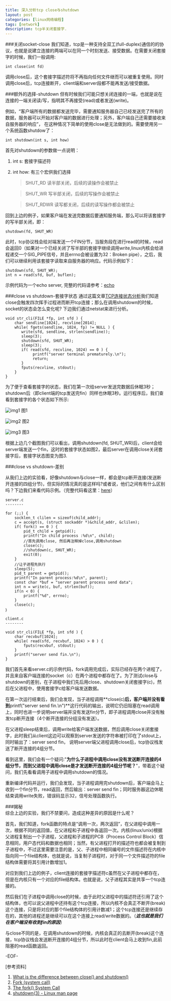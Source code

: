 ```yaml
---
title: 深入分析tcp close与shutdown
layout: post
categories: [linux网络编程]
tags: [network]
description: tcp半关闭套接字.
---
```


###关闭socket-close
我们知道，tcp是一种支持全双工(full-duplex)通信的的协议，也就是说建立连接的两端可以在同一个时刻发送、接受数据。在需要关闭套接字的时候，我们一般调用:  

	int close(int fd)  

调用close后，这个套接字描述符将不再指向任何文件继而可以被重复使用。同时调用close后，tcp连接断开，client端和server段都不能再发送/接受数据。  

###额外的选择-shutdown
但有时候我们可能只想关闭连接的一端，也就是说在连接的一端关闭读/写，指明其不再接受(read)或者发送(write)。  

例如，“客户端所有的数据都发送完毕，需要通知服务器自己已经发送完了所有的数据，服务器可以开始对客户端的数据进行处理；另外，客户端自己还需要接收来自服务器的响应”， 在这种情况下简单的使用close是无法做到的。需要使用另一个系统函数shutdow了：  
	
	int shutdown(int s, int how)  

首先对shutdown的参数做一点说明：  

1. int s: 套接字描述符  
2. int how: 有三个宏供我们选择  

	> SHUT_RD 读半部关闭，后续的读操作会被禁止
	    
	> SHUT_WR 写半部关闭，后续的写操作会被禁止
	  
	> SHUT_RDWR 读写都关闭，后续的读写操作都会被禁止  

回到上边的例子，如果客户端在发送完数据后要通知服务端，那么可以将该套接字的写半部关闭，即：  

	shutdown(fd, SHUT_WR)  

此时，tcp协议栈会给对端发送一个FIN分节，当服务段在进行read的时候，read会返回0（如果对一个已经关闭了写半部的套接字继续调用write,linux内核会给进程递交一个SIG_PIPE信号，并且errno会被设置为32：Broken pipe），之后，我们可以继续利用该套接字读取来自服务器的响应。代码示例如下：

	shutdown(sfd, SHUT_WR);
	int n = read(sfd, buf, buflen);  

示例代码为一个echo server, 完整的代码请参考：[echo](https://github.com/yuxingfirst/snipper/tree/master/echo)  

###close vs shutdown-套接字状态
通过这篇文章[TCP连接状态分析](http://yuxingfirst.github.io/posts/TCP-conn-status-analysis.html)我们知道close会触发四次挥手过程进而断开tcp连接；那么在调用shutdown的时候，socket的状态会怎么变化呢? 下边我们通过netstat来进行分析。

    void str_cli(FILE *fp, int sfd ) {
        char sendline[1024], recvline[2014];
        while( fgets(sendline, 1024, fp) != NULL ) {
           write(sfd, sendline, strlen(sendline)); 
           sleep(3);
           shutdown(sfd, SHUT_WR);
           sleep(3);
           if( read(sfd, recvline, 1024) == 0 ) {
                printf("server terminal prematurely.\n"); 
                return;
           }
           fputs(recvline, stdout);
        }
    }  

为了便于查看套接字的状态，我们在第一次给server发送完数据后休眠3秒；shutdown后（即client端的tcp发送完fin）同样也休眠3秒。运行程序后，我们查看到套接字的各个状态如下所示:

![img1](https://raw.github.com/yuxingfirst/blog/gh-pages/_images/linux-network-program/half-close-1.png)
图1

![img2](https://raw.github.com/yuxingfirst/blog/gh-pages/_images/linux-network-program/half-close-2.png)
图2

![img3](https://raw.github.com/yuxingfirst/blog/gh-pages/_images/linux-network-program/half-close-3.png)
图3

根据上边几个截图我们可以看出，调用shutdown(fd, SHUT_WR)后，client会给server端发送一个fin，这时的套接字状态如图2，最后server在调用close关闭套接字后，套接字状态图变为图3.

###close vs shutdown-差别

从我们上边的实验看，好像shutdown与close一样，都会是tcp断开连接(发送断开连接的四组分节)，但实际的情况真的是这样吗?或者说，他们之间有有什么区别吗？下边我们来看代码示例。（完整代码看这里：[here](https://github.com/yuxingfirst/snipper/tree/master/dbcs)）  

	server.c
	--------
	
	for (;;) {
        socklen_t clilen = sizeof(child_addr);
        c = accept(s, (struct sockaddr *)&child_addr, &clilen);
	 	if( fork() == 0 ) {
			pid_t child = getpid();
			printf("In child process :%d\n", child);
			//首先调用close, 然后再注释掉close,调用shutdown
			close(c); 
	        //shutdown(c, SHUT_WR);
	        exit(0);
	    }
		//让子进程先执行
	    sleep(5);
		pid_t parent = getpid();
		printf("In parent process:%d\n", parent);
		const char *buf = "server parent process send data";
		int n = write(c, buf, strlen(buf));
		if(n < 0) {
			printf("%d", errno);
		}
		close(c);
	｝  

	client.c
	--------

	void str_cli(FILE *fp, int sfd ) {
	    char recvbuf[1024];	
	    while( read(sfd, recvbuf, 1024) > 0 ) {
	        fputs(recvbuf, stdout);
	    }
		printf("server send fin.\n");
	}

我们首先来看server.c的示例代码，fork调用完成后，实际已经存在两个进程了，并且来自客户端连接的socket（c）在两个进程中都存在了。为了测试close与shutdown的差别，在子进程中我们先后用close、shutdown关闭套接字(c)，然后在父进程中，使用套接字c给客户端发送数据。  

在第一次运行结束后，我们会发现，当子进程调用**close(c)**后，客户端并没有看到**printf("server send fin.\n")**这行代码的输出，说明它仍旧阻塞在read调用上，同时也进一步说明server端并没有发送fin分节，即子进程调用close并没有触发tcp断开连接（4个断开连接的分组没有发送）。  

在父进程sleep结束后，调用write给客户端发送数据，然后调用close关闭套接字，此时我们从client这边可以观察到server发送的字符串被打印在了stdout上，同时输出了：server send fin， 说明server端父进程调用close后，tcp协议栈发送了断开连接的4组分节。  

看到这里，我们会有一个疑问:"**为什么子进程中调用close没有发送断开连接的4组分节，而到父进程中调用close是才发送断开连接的4组分节呢？**"，带着这个疑问，我们先看看调用子进程中调用shutdown的情况。  

重新编译代码并运行，我们会发现，当子进程调用完shutdown后，客户端会马上收到一个fin分节，read返回，然后输出：server send fin；同时服务器这边休眠结束调用write失败，错误码显示32，信号处理函数执行。  

###揭秘  
综合上边的实验，我们不禁要问，造成这种差异的原因是什么呢？  

首先，我们知道，fork函数的特点是“调用一次，两次返回”，在父进程中调用一次，根据不同的返回值，在父进程和子进程中各返回一次。内核(linux/unix)根据父进程复制出一个子进程，父进程和子进程的PCB（Process Control Block）信息相同，用户态代码和数据也相同；当然，有父进程打开的描述符也都会被复制到子进程中，不过这里需要注意的是，父、子进程中相同编号的文件描述符在内核中指向同一个file结构体，也就是说，当复制子进程时，对于同一个文件描述符的file结构体需要将其引用计数增加1。  

对应到我们上边的例子，client连接的套接字描述符c虽然在父子进程中都存在，但是在内核只有一个对应的file结构体。也就是说，父子进程其实是共享一个tcp连接的。  

然后我们在子进程中调用close的时候，由于此时父进程中的描述符还引用了这个结构体，也可以说父进程中还持有这个tcp连接，所以内核不会真正不断开(break)这个连接，只是将对应的那个file结构体的引用计数减1；这个tcp连接还是继续存在的，其他的进程还是继续可以在这个连接上read/write数据的。（***这也就是我们在客户端没有收到fin的原因***）  

与close不同的是，在调用shutdown的时候，内核会真正的去断开(break)这个连接，tcp协议栈会发送断开连接的4组分节，所以此时在client会马上收到fin,此前阻塞的read函数返回。

-EOF-

[参考资料]

1. [What is the difference between close() and shutdown()](http://dev.fyicenter.com/Interview-Questions/Socket-4/What_is_the_difference_between_close_and_shutd.html)
2. [Fork (system call)](http://en.wikipedia.org/wiki/Fork_(system_call))
3. [The fork() System Call](http://www.csl.mtu.edu/cs4411.ck/www/NOTES/process/fork/create.html)
4. [shutdown(3) - Linux man page](http://linux.die.net/man/3/shutdown)

